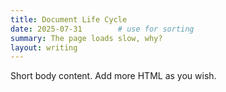 ```yaml
---
title: Document Life Cycle
date: 2025-07-31        # use for sorting
summary: The page loads slow, why?
layout: writing
---
```


<p>Short body content. Add more HTML as you wish.</p>
